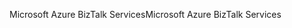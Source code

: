 <span data-ttu-id="7d03c-101">Microsoft Azure BizTalk Services</span><span class="sxs-lookup"><span data-stu-id="7d03c-101">Microsoft Azure BizTalk Services</span></span>